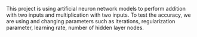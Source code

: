 This project is using artificial neuron network models to perform addition with two inputs and multiplication with two inputs.  To test the accuracy, we are using and changing parameters such as iterations, regularization parameter, learning rate, number of hidden layer nodes.
